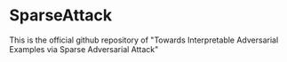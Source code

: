 # SparseAttack
This is the official github repository of "Towards Interpretable Adversarial Examples via Sparse Adversarial Attack"
